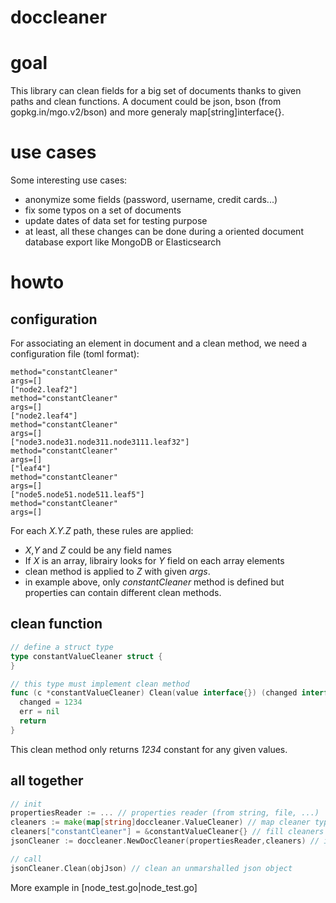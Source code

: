 # doccleaner

# goal

This library can clean fields for a big set of documents thanks to given paths and clean functions.
A document could be json, bson (from gopkg.in/mgo.v2/bson) and more generaly map[string]interface{}.

# use cases

Some interesting use cases:

* anonymize some fields (password, username, credit cards...)
* fix some typos on a set of documents
* update dates of data set for testing purpose
* at least, all these changes can be done during a oriented document database export like MongoDB or Elasticsearch

# howto

## configuration 

For associating an element in document and a clean method, we need a configuration file (toml format):

```properties["leaf1"]
method="constantCleaner"
args=[]
["node2.leaf2"]
method="constantCleaner"
args=[]
["node2.leaf4"]
method="constantCleaner"
args=[]
["node3.node31.node311.node3111.leaf32"]
method="constantCleaner"
args=[]
["leaf4"]
method="constantCleaner"
args=[]
["node5.node51.node511.leaf5"]
method="constantCleaner"
args=[]
```

For each _X.Y.Z_ path, these rules are applied:

*  _X_,_Y_ and _Z_ could be any field names
* If _X_ is an array, librairy looks for _Y_ field on each array elements
* clean method is applied to _Z_ with given _args_.
* in example above, only _constantCleaner_ method is defined but properties can contain different clean methods.

## clean function

```go
// define a struct type
type constantValueCleaner struct {
}

// this type must implement clean method
func (c *constantValueCleaner) Clean(value interface{}) (changed interface{}, err error) {
  changed = 1234
  err = nil
  return 
}

```

This clean method only returns _1234_ constant for any given values.

## all together

```go
// init
propertiesReader := ... // properties reader (from string, file, ...)
cleaners := make(map[string]doccleaner.ValueCleaner) // map cleaner type names given in properties file with a real cleaner instance
cleaners["constantCleaner"] = &constantValueCleaner{} // fill cleaners map 
jsonCleaner := doccleaner.NewDocCleaner(propertiesReader,cleaners) // initialize the json cleaner

// call
jsonCleaner.Clean(objJson) // clean an unmarshalled json object
```

More example in [node_test.go|node_test.go]




